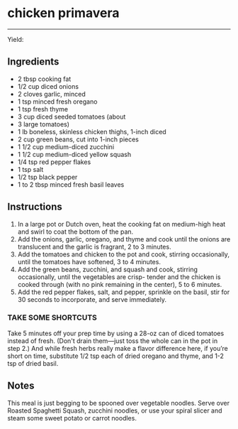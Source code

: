 # chicken primavera
---
Yield: 

## Ingredients
- 2 tbsp cooking fat
- 1/2 cup diced onions
- 2 cloves garlic, minced
- 1 tsp minced fresh oregano
- 1 tsp fresh thyme
- 3 cup diced seeded tomatoes (about
- 3 large tomatoes)
- 1 lb boneless, skinless chicken thighs, 1-inch diced
- 2 cup green beans, cut into 1-inch pieces
- 1 1/2 cup medium-diced zucchini
- 1 1/2 cup medium-diced yellow squash
- 1/4 tsp red pepper flakes
- 1 tsp salt
- 1/2 tsp black pepper
- 1 to 2 tbsp minced fresh basil leaves

## Instructions
1. In a large pot or Dutch oven, heat the cooking fat on medium-high heat and swirl to coat the bottom of the pan.
2. Add the onions, garlic, oregano, and thyme and cook until the onions are translucent and the garlic is fragrant, 2 to 3 minutes.
3. Add the tomatoes and chicken to the pot and cook, stirring occasionally, until the tomatoes have softened, 3 to 4 minutes. 
4. Add the green beans, zucchini, and squash and cook, stirring occasionally, until the vegetables are crisp- tender and the chicken is cooked through (with no pink remaining in the center), 5 to 6 minutes. 
5. Add the red pepper flakes, salt, and pepper, sprinkle on the basil, stir for 30 seconds to incorporate, and serve immediately.

### TAKE SOME SHORTCUTS 
Take 5 minutes off your prep time by using a 28-oz can of diced tomatoes instead of fresh. (Don't drain them—just toss the whole can in the pot in step 2.) And while fresh herbs really make a flavor difference here, if you’re short on time, substitute 1/2 tsp each of dried oregano and thyme, and 1-2 tsp of dried basil.

## Notes
This meal is just begging to be spooned over vegetable noodles. Serve over Roasted Spaghetti Squash, zucchini noodles, or use your spiral slicer and steam some sweet potato or carrot noodles.
